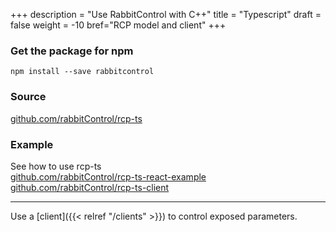 +++
description = "Use RabbitControl with C++"
title = "Typescript"
draft = false
weight = -10
bref="RCP model and client"
+++


### Get the package for npm

`npm install --save rabbitcontrol`

### Source
<a href="https://github.com/rabbitControl/rcp-ts" target="_blank">github.com/rabbitControl/rcp-ts</a>

### Example

See how to use rcp-ts  
<a href="https://github.com/rabbitControl/rcp-ts-react-example" target="_blank">github.com/rabbitControl/rcp-ts-react-example</a>  
<a href="https://github.com/rabbitControl/rcp-ts-client" target="_blank">github.com/rabbitControl/rcp-ts-client</a>

---
Use a [client]({{< relref "/clients" >}}) to control exposed parameters.

&nbsp;
